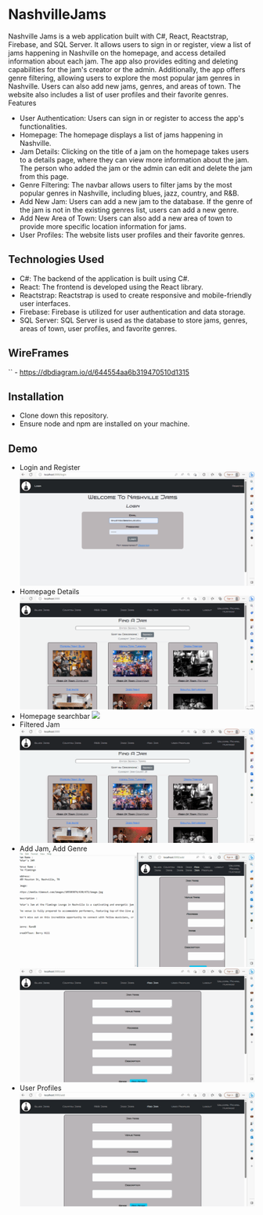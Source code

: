 # NashvilleJams

Nashville Jams is a web application built with C#, React, Reactstrap, Firebase, and SQL Server. It allows users to sign in or register, view a list of jams happening in Nashville on the homepage, and access detailed information about each jam. The app also provides editing and deleting capabilities for the jam's creator or the admin. Additionally, the app offers genre filtering, allowing users to explore the most popular jam genres in Nashville. Users can also add new jams, genres, and areas of town. The website also includes a list of user profiles and their favorite genres.
Features

   - User Authentication: Users can sign in or register to access the app's functionalities.
   - Homepage: The homepage displays a list of jams happening in Nashville.
   - Jam Details: Clicking on the title of a jam on the homepage takes users to a details page, where they can view more information about the jam. The person who added the jam or the admin can          edit and delete the jam from this page.
   - Genre Filtering: The navbar allows users to filter jams by the most popular genres in Nashville, including blues, jazz, country, and R&B.
   - Add New Jam: Users can add a new jam to the database. If the genre of the jam is not in the existing genres list, users can add a new genre.
   - Add New Area of Town: Users can also add a new area of town to provide more specific location information for jams.
   - User Profiles: The website lists user profiles and their favorite genres.

## Technologies Used

   - C#: The backend of the application is built using C#.
   - React: The frontend is developed using the React library.
   - Reactstrap: Reactstrap is used to create responsive and mobile-friendly user interfaces.
   - Firebase: Firebase is utilized for user authentication and data storage.
   - SQL Server: SQL Server is used as the database to store jams, genres, areas of town, user profiles, and favorite genres.

## WireFrames

`` - https://dbdiagram.io/d/644554aa6b319470510d1315

## Installation

   - Clone down this repository.
   - Ensure node and npm are installed on your machine.
 
 ## Demo
 
- Login and Register 
 ![](loginandregister.gif)
- Homepage Details
 ![](details.gif)
- Homepage searchbar
 ![](searchbar.gif)
- Filtered Jam
 ![](filteredJam.gif)
- Add Jam, Add Genre
 ![](newjam.gif)
 ![](addgenretwo.gif)
- User Profiles 
 ![](profilesandlogout.gif)

